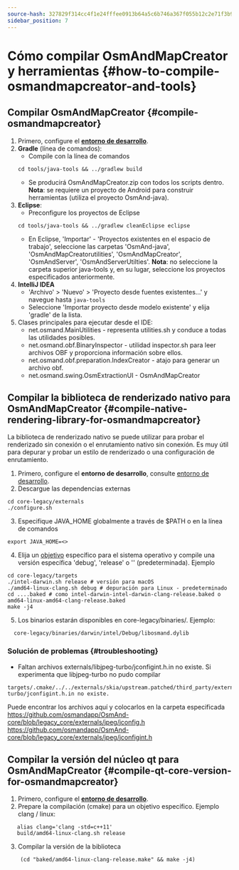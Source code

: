 ```yaml
---
source-hash: 327829f314cc4f1e24fffee0913b64a5c6b746a367f055b12c2e71f3b9beed22
sidebar_position: 7
---
```


# Cómo compilar OsmAndMapCreator y herramientas {#how-to-compile-osmandmapcreator-and-tools}


## Compilar OsmAndMapCreator {#compile-osmandmapcreator}
1. Primero, configure el **[entorno de desarrollo](setup-the-dev-environment.md)**.
2. **Gradle** (línea de comandos):
    - Compile con la línea de comandos
    ```
    cd tools/java-tools && ../gradlew build
    ```
    - Se producirá OsmAndMapCreator.zip con todos los scripts dentro.
    **Nota**: se requiere un proyecto de Android para construir herramientas (utiliza el proyecto OsmAnd-java).
3. **Eclipse**:
    - Preconfigure los proyectos de Eclipse
    ```
    cd tools/java-tools && ../gradlew cleanEclipse eclipse
    ```
    - En Eclipse, 'Importar' - 'Proyectos existentes en el espacio de trabajo', seleccione las carpetas 'OsmAnd-java', 'OsmAndMapCreatorutilities', 'OsmAndMapCreator', 'OsmAndServer', 'OsmAndServerUtilties'.
    **Nota**: no seleccione la carpeta superior java-tools y, en su lugar, seleccione los proyectos especificados anteriormente.
4. **IntelliJ IDEA**
    - 'Archivo' > 'Nuevo' > 'Proyecto desde fuentes existentes...' y navegue hasta `java-tools`
    - Seleccione 'Importar proyecto desde modelo existente' y elija 'gradle' de la lista.
5. Clases principales para ejecutar desde el IDE:
   - net.osmand.MainUtilities - representa utilities.sh y conduce a todas las utilidades posibles.
   - net.osmand.obf.BinaryInspector - utilidad inspector.sh para leer archivos OBF y proporciona información sobre ellos.
   - net.osmand.obf.preparation.IndexCreator - atajo para generar un archivo obf.
   - net.osmand.swing.OsmExtractionUI - OsmAndMapCreator

## Compilar la biblioteca de renderizado nativo para OsmAndMapCreator {#compile-native-rendering-library-for-osmandmapcreator}
La biblioteca de renderizado nativo se puede utilizar para probar el renderizado sin conexión o el enrutamiento nativo sin conexión. Es muy útil para depurar y probar un estilo de renderizado o una configuración de enrutamiento.

1. Primero, configure el **entorno de desarrollo**, consulte [entorno de desarrollo](./setup-the-dev-environment).
2. Descargue las dependencias externas
 ```
 cd core-legacy/externals
 ./configure.sh
 ```
3. Especifique JAVA_HOME globalmente a través de $PATH o en la línea de comandos
  ```
  export JAVA_HOME=<>
  ```
4. Elija un [objetivo](https://github.com/osmandapp/OsmAnd-core/tree/legacy_core/targets) específico para el sistema operativo y compile una versión específica 'debug', 'release' o '' (predeterminada). Ejemplo
  ```
  cd core-legacy/targets
  ./intel-darwin.sh release # versión para macOS
  ./amd64-linux-clang.sh debug # depuración para Linux - predeterminado
  cd ....baked # como intel-darwin-intel-darwin-clang-release.baked o amd64-linux-amd64-clang-release.baked
  make -j4
  ```
5. Los binarios estarán disponibles en core-legacy/binaries/.
Ejemplo:
  ```
    core-legacy/binaries/darwin/intel/Debug/libosmand.dylib
  ```

### Solución de problemas {#troubleshooting}
- Faltan archivos externals/libjpeg-turbo/jconfigint.h.in no existe.
Si experimenta que libjpeg-turbo no pudo compilar
```
targets/.cmake/../../externals/skia/upstream.patched/third_party/externals/libjpeg-turbo/jconfigint.h.in no existe.
```
Puede encontrar los archivos aquí y colocarlos en la carpeta especificada
https://github.com/osmandapp/OsmAnd-core/blob/legacy_core/externals/jpeg/jconfig.h
https://github.com/osmandapp/OsmAnd-core/blob/legacy_core/externals/jpeg/jconfigint.h

## Compilar la versión del núcleo qt para OsmAndMapCreator {#compile-qt-core-version-for-osmandmapcreator}
1. Primero, configure el **[entorno de desarrollo](setup-the-dev-environment.md)**.
2. Prepare la compilación (cmake) para un objetivo específico. Ejemplo clang / linux:
```
   alias clang='clang -std=c++11'
   build/amd64-linux-clang.sh release
```
3. Compilar la versión de la biblioteca
```
    (cd "baked/amd64-linux-clang-release.make" && make -j4)
```